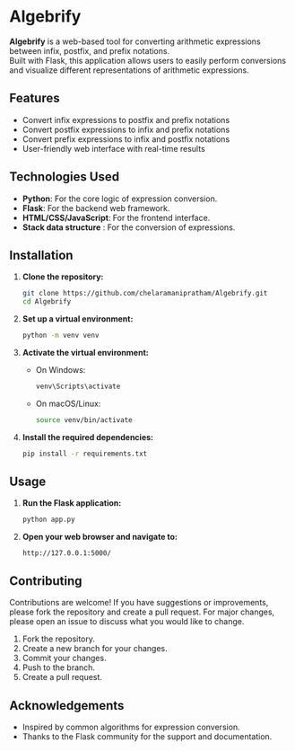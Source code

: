 # Algebrify

**Algebrify** is a web-based tool for converting arithmetic expressions between infix, postfix, and prefix notations. <br>
Built with Flask, this application allows users to easily perform conversions and visualize different representations of arithmetic expressions.<br>

## Features

- Convert infix expressions to postfix and prefix notations
- Convert postfix expressions to infix and prefix notations
- Convert prefix expressions to infix and postfix notations
- User-friendly web interface with real-time results

## Technologies Used

- **Python**: For the core logic of expression conversion.
- **Flask**: For the backend web framework.
- **HTML/CSS/JavaScript**: For the frontend interface.
- **Stack data structure** : For the conversion of expressions.

## Installation

1. **Clone the repository:**

    ```bash
    git clone https://github.com/chelaramanipratham/Algebrify.git
    cd Algebrify
    ```

2. **Set up a virtual environment:**

    ```bash
    python -m venv venv
    ```

3. **Activate the virtual environment:**

    - On Windows:

      ```bash
      venv\Scripts\activate
      ```

    - On macOS/Linux:

      ```bash
      source venv/bin/activate
      ```

4. **Install the required dependencies:**

    ```bash
    pip install -r requirements.txt
    ```

## Usage

1. **Run the Flask application:**

    ```bash
    python app.py
    ```

2. **Open your web browser and navigate to:**

    ```
    http://127.0.0.1:5000/
    ```


## Contributing

Contributions are welcome! If you have suggestions or improvements, please fork the repository and create a pull request. For major changes, please open an issue to discuss what you would like to change.

1. Fork the repository.
2. Create a new branch for your changes.
3. Commit your changes.
4. Push to the branch.
5. Create a pull request.


## Acknowledgements

- Inspired by common algorithms for expression conversion.
- Thanks to the Flask community for the support and documentation.


